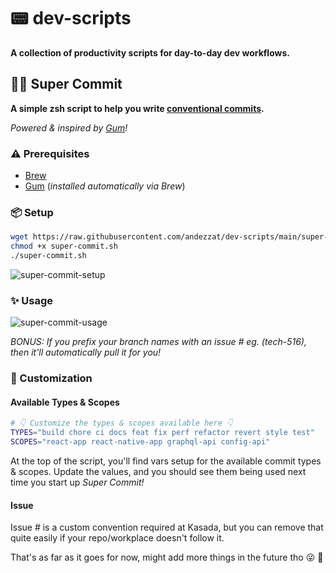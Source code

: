 # 📟 dev-scripts

**A collection of productivity scripts for day-to-day dev workflows.**

## 🦸‍♂️ Super Commit

**A simple zsh script to help you write [conventional commits](https://www.conventionalcommits.org/en/v1.0.0/).**

_Powered & inspired by [Gum](https://github.com/charmbracelet/gum)!_

### ⚠️ Prerequisites

- [Brew](https://brew.sh/)
- [Gum](https://github.com/charmbracelet/gum) (_installed automatically via Brew_)

### 📦 Setup

```bash
wget https://raw.githubusercontent.com/andezzat/dev-scripts/main/super-commit.sh
chmod +x super-commit.sh
./super-commit.sh
```

![super-commit-setup](https://user-images.githubusercontent.com/1734293/182736405-39a2c449-8bc3-4271-ab54-3e5cb33cd7bb.gif)

### ✨ Usage

![super-commit-usage](https://user-images.githubusercontent.com/1734293/182736442-81124a56-7c74-4691-9ad8-a700d08b1ac6.gif)

_BONUS: If you prefix your branch names with an issue # eg. (tech-516), then it'll automatically pull it for you!_

### 🎨 Customization

#### Available Types & Scopes

```bash
# 👇 Customize the types & scopes available here 👇
TYPES="build chore ci docs feat fix perf refactor revert style test"
SCOPES="react-app react-native-app graphql-api config-api"
```

At the top of the script, you'll find vars setup for the available commit types & scopes.
Update the values, and you should see them being used next time you start up _Super Commit!_

#### Issue #

Issue # is a custom convention required at Kasada, but you can remove that quite easily if your repo/workplace doesn't follow it.

That's as far as it goes for now, might add more things in the future tho 😜 🤷
